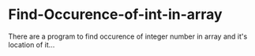 # Find-Occurence-of-int-in-array
There are a program to find occurence of integer number in array and it's location of it...
